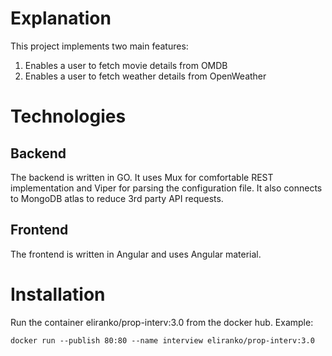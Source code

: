 # Explanation
This project implements two main features:
1. Enables a user to fetch movie details from OMDB
2. Enables a user to fetch weather details from OpenWeather

# Technologies
## Backend
The backend is written in GO. It uses Mux for comfortable REST implementation and Viper for parsing the configuration file.
It also connects to MongoDB atlas to reduce 3rd party API requests.
## Frontend
The frontend is written in Angular and uses Angular material.

# Installation
Run the container eliranko/prop-interv:3.0 from the docker hub. Example:

``` docker run --publish 80:80 --name interview eliranko/prop-interv:3.0 ```

